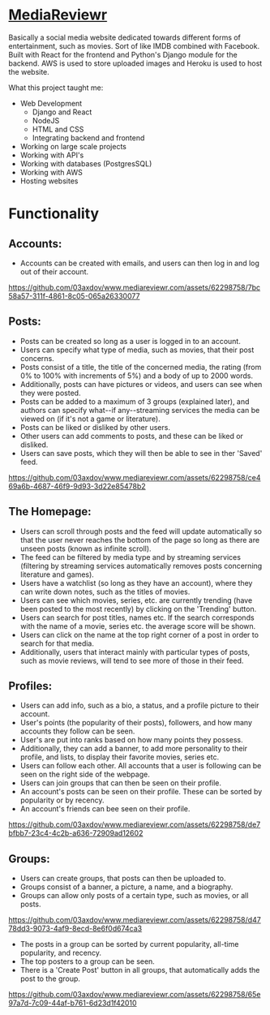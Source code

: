 # <a href="https://www.mediareviewr.com/">MediaReviewr</a>

Basically a social media website dedicated towards different forms of entertainment, such as movies. Sort of like IMDB combined with Facebook.
Built with React for the frontend and Python's Django module for the backend. AWS is used to store uploaded images and Heroku is used to host the website.

What this project taught me:
  - Web Development
    - Django and React
    - NodeJS
    - HTML and CSS
    - Integrating backend and frontend  
  - Working on large scale projects
  - Working with API's
  - Working with databases (PostgresSQL)
  - Working with AWS
  - Hosting websites

# Functionality
## Accounts:
  - Accounts can be created with emails, and users can then log in and log out of their account.
    
https://github.com/03axdov/www.mediareviewr.com/assets/62298758/7bc58a57-311f-4861-8c05-065a26330077

## Posts:
  - Posts can be created so long as a user is logged in to an account.
  - Users can specify what type of media, such as movies, that their post concerns.
  - Posts consist of a title, the title of the concerned media, the rating (from 0% to 100% with increments of 5%) and a body of up to 2000 words.
  - Additionally, posts can have pictures or videos, and users can see when they were posted.
  - Posts can be added to a maximum of 3 groups (explained later), and authors can specify what--if any--streaming services the media can be viewed on (if it's not a game or literature).
  - Posts can be liked or disliked by other users.
  - Other users can add comments to posts, and these can be liked or disliked.
  - Users can save posts, which they will then be able to see in ther 'Saved' feed.

https://github.com/03axdov/www.mediareviewr.com/assets/62298758/ce469a6b-4687-46f9-9d93-3d22e85478b2

## The Homepage:
  - Users can scroll through posts and the feed will update automatically so that the user never reaches the bottom of the page so long as there are unseen posts (known as infinite scroll).
  - The feed can be filtered by media type and by streaming services (filtering by streaming services automatically removes posts concerning literature and games).
  - Users have a watchlist (so long as they have an account), where they can write down notes, such as the titles of movies.
  - Users can see which movies, series, etc. are currently trending (have been posted to the most recently) by clicking on the 'Trending' button.
  - Users can search for post titles, names etc. If the search corresponds with the name of a movie, series etc. the average score will be shown.
  - Users can click on the name at the top right corner of a post in order to search for that media.
  - Additionally, users that interact mainly with particular types of posts, such as movie reviews, will tend to see more of those in their feed.

## Profiles:
  - Users can add info, such as a bio, a status, and a profile picture to their account.
  - User's points (the popularity of their posts), followers, and how many accounts they follow can be seen.
  - User's are put into ranks based on how many points they possess.
  - Additionally, they can add a banner, to add more personality to their profile, and lists, to display their favorite movies, series etc.
  - Users can follow each other. All accounts that a user is following can be seen on the right side of the webpage.
  - Users can join groups that can then be seen on their profile.
  - An account's posts can be seen on their profile. These can be sorted by popularity or by recency.
  - An account's friends can bee seen on their profile.

https://github.com/03axdov/www.mediareviewr.com/assets/62298758/de7bfbb7-23c4-4c2b-a636-72909ad12602

## Groups:
  - Users can create groups, that posts can then be uploaded to.
  - Groups consist of a banner, a picture, a name, and a biography.
  - Groups can allow only posts of a certain type, such as movies, or all posts.

https://github.com/03axdov/www.mediareviewr.com/assets/62298758/d4778dd3-9073-4af9-8ecd-8e6f0d674ca3

  - The posts in a group can be sorted by current popularity, all-time popularity, and recency.
  - The top posters to a group can be seen.
  - There is a 'Create Post' button in all groups, that automatically adds the post to the group.

https://github.com/03axdov/www.mediareviewr.com/assets/62298758/65e97a7d-7c09-44af-b761-6d23d1f42010
